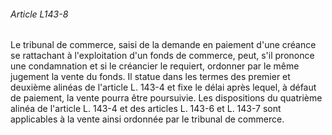 ###### Article L143-8

Le tribunal de commerce, saisi de la demande en paiement d'une créance se rattachant à l'exploitation d'un fonds de commerce, peut, s'il prononce une condamnation et si le créancier le requiert, ordonner par le même jugement la vente du fonds. Il statue dans les termes des premier et deuxième alinéas de l'article L. 143-4 et fixe le délai après lequel, à défaut de paiement, la vente pourra être poursuivie. Les dispositions du quatrième alinéa de l'article L. 143-4 et des articles L. 143-6 et L. 143-7 sont applicables à la vente ainsi ordonnée par le tribunal de commerce.

